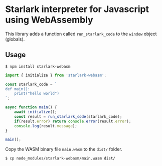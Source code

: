 # Starlark interpreter for Javascript using WebAssembly

This library adds a function called `run_starlark_code` to the `window` object (globals).

## Usage

```console
$ npm install starlark-webasm
```

```js
import { initialize } from 'starlark-webasm';

const starlark_code = `
def main():
    print("hello world")
`;

async function main() {
    await initialize();
    const result = run_starlark_code(starlark_code);
    if(result.error) return console.error(result.error);
    console.log(result.message);
}

main();
```

Copy the WASM binary file `main.wasm` to the `dist/` folder.
```console
$ cp node_modules/starlark-webasm/main.wasm dist/
```
